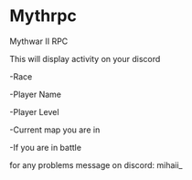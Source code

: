 # Mythrpc
Mythwar II RPC

This will display activity on your discord

-Race

-Player Name

-Player Level

-Current map you are in

-If you are in battle


for any problems message on discord: mihaii_
